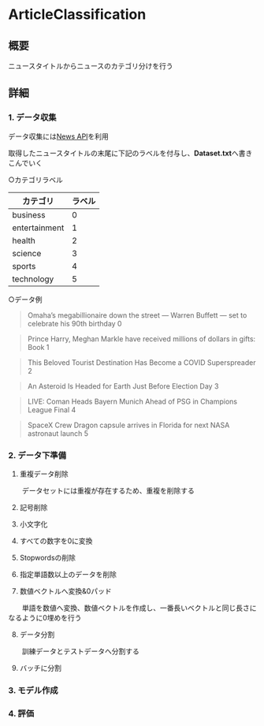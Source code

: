 # ArticleClassification

## 概要

ニュースタイトルからニュースのカテゴリ分けを行う

## 詳細

### 1. データ収集

データ収集には[News API](https://newsapi.org/)を利用

取得したニュースタイトルの末尾に下記のラベルを付与し、**Dataset.txt**へ書きこんでいく

○カテゴリラベル

|カテゴリ|ラベル|
|--------|------|
|business|0|
|entertainment|1|
|health|2|
|science|3|
|sports|4|
|technology|5|

○データ例

> Omaha’s megabillionaire down the street — Warren Buffett — set to celebrate his 90th birthday 0

> Prince Harry, Meghan Markle have received millions of dollars in gifts: Book 1

> This Beloved Tourist Destination Has Become a COVID Superspreader 2

> An Asteroid Is Headed for Earth Just Before Election Day 3

> LIVE: Coman Heads Bayern Munich Ahead of PSG in Champions League Final 4

> SpaceX Crew Dragon capsule arrives in Florida for next NASA astronaut launch 5


### 2. データ下準備

1. 重複データ削除

　　データセットには重複が存在するため、重複を削除する

2. 記号削除

3. 小文字化

4. すべての数字を0に変換

5. Stopwordsの削除

6. 指定単語数以上のデータを削除

7. 数値ベクトルへ変換&0パッド

　　単語を数値へ変換、数値ベクトルを作成し、一番長いベクトルと同じ長さになるように0埋めを行う

8. データ分割

　　訓練データとテストデータへ分割する

9. バッチに分割

### 3. モデル作成

### 4. 評価
